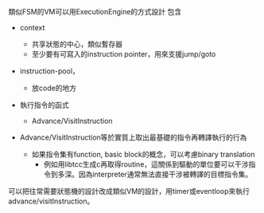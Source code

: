 類似FSM的VM可以用ExecutionEngine的方式設計
包含
* context
  * 共享狀態的中心，類似暫存器
  * 至少要有可寫入的instruction pointer，用來支援jump/goto
* instruction-pool，
  * 放code的地方
* 執行指令的函式
  * Advance/VisitInstruction

* Advance/VisitInstruction等於實質上取出最基礎的指令再轉譯執行的行為
  * 如果指令集有function, basic block的概念，可以考慮binary translation
    * 例如用libtcc生成c再取得routine，這關係到驅動的單位要可以干涉指令到多深。因為interpreter通常無法直接干涉被轉譯的目標指令集。

可以把往常需要狀態機的設計改成類似VM的設計，用timer或eventloop來執行advance/visitInstruction。
